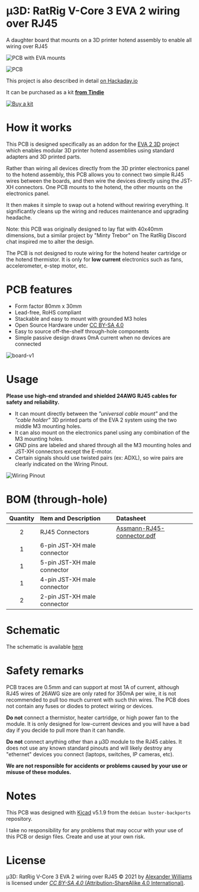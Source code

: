 # μ3D: RatRig V-Core 3 EVA 2 wiring over RJ45

A daughter board that mounts on a 3D printer hotend assembly to enable all wiring over RJ45

![PCB with EVA mounts](https://user-images.githubusercontent.com/153401/129481154-35dc6980-86d1-4794-937f-2eaaaadb7e69.JPG)

![PCB](https://user-images.githubusercontent.com/153401/129481175-4a2806fe-385c-436b-a77d-1f7bd8d1d940.JPG)

This project is also described in detail [on Hackaday.io](https://hackaday.io/project/180918-3d-ratrig-v-core-3-eva-2-wiring-over-rj45)

It can be purchased as a kit **[from Tindie](https://www.tindie.com/products/24538/)**

 [![Buy a kit](https://d2ss6ovg47m0r5.cloudfront.net/badges/tindie-mediums.png)](https://www.tindie.com/products/24538/)

# How it works

This PCB is designed specifically as an addon for the [EVA 2 3D](https://main.eva-3d.page/) project which enables modular 3D printer hotend assemblies using standard adapters and 3D printed parts.

Rather than wiring all devices directly from the 3D printer electronics panel to the hotend assembly, this PCB allows you to connect two simple RJ45 wires between the boards, and then wire the devices directly using the JST-XH connectors. One PCB mounts to the hotend, the other mounts on the electronics panel.

It then makes it simple to swap out a hotend without rewiring everything. It significantly cleans up the wiring and reduces maintenance and upgrading headache.

Note: this PCB was originally designed to lay flat with 40x40mm dimensions, but a similar project by "Minty Trebor" on The RatRig Discord chat inspired me to alter the design.

The PCB is not designed to route wiring for the hotend heater cartridge or the hotend thermistor. It is only for **low current** electronics such as fans, accelerometer, e-step motor, etc.

# PCB features

  * Form factor 80mm x 30mm
  * Lead-free, RoHS compliant
  * Stackable and easy to mount with grounded M3 holes
  * Open Source Hardware under [CC BY-SA 4.0](#License)
  * Easy to source off-the-shelf through-hole components
  * Simple passive design draws 0mA current when no devices are connected

![board-v1](https://user-images.githubusercontent.com/153401/129481203-5807a77b-bd58-4b5b-9f2a-5fc2467bd23e.png)

# Usage

**Please use high-end stranded and shielded 24AWG RJ45 cables for safety and reliability.**

  * It can mount directly between the _"universal cable mount"_ and the _"cable holder"_ 3D printed parts of the EVA 2 system using the two middle M3 mounting holes.
  * It can also mount on the electronics panel using any combination of the M3 mounting holes.
  * GND pins are labeled and shared through all the M3 mounting holes and JST-XH connectors except the E-motor.
  * Certain signals should use twisted pairs (ex: ADXL), so wire pairs are clearly indicated on the Wiring Pinout.

![Wiring Pinout](https://user-images.githubusercontent.com/153401/129481214-a7a3c85c-2b6e-4bc6-a4d9-90e8aeae8a4a.png)

# BOM (through-hole)

| Quantity | Item and Description | Datasheet |
| :----: | :---- | :---- |
| 2 | RJ45 Connectors | [Assmann-RJ45-connector.pdf](datasheets/Assmann-RJ45-connector.pdf) |
| 1 | 6-pin JST-XH male connector | |
| 1 | 5-pin JST-XH male connector | |
| 1 | 4-pin JST-XH male connector | |
| 2 | 2-pin JST-XH male connector | |

# Schematic

The schematic is available [here](schematic-v1.pdf)

# Safety remarks

PCB traces are 0.5mm and can support at most 1A of current, although RJ45 wires of 26AWG size are only rated for 350mA per wire, it is not recommended to pull too much current with such thin wires. The PCB does not contain any fuses or diodes to protect wiring or devices.

**Do not** connect a thermistor, heater cartridge, or high power fan to the module. It is only designed for low-current devices and you will have a bad day if you decide to pull more than it can handle.

**Do not** connect anything other than a μ3D module to the RJ45 cables. It does not use any known standard pinouts and will likely destroy any "ethernet" devices you connect (laptops, switches, IP cameras, etc).

**We are not responsible for accidents or problems caused by your use or misuse of these modules.**

# Notes

This PCB was designed with [Kicad](https://kicad.org/) v5.1.9 from the `debian buster-backports` repository.

I take no responsibility for any problems that may occur with your use of this PCB or design files. Create and use at your own risk.

# License

μ3D: RatRig V-Core 3 EVA 2 wiring over RJ45 © 2021 by [Alexander Williams](https://a1w.ca/) is licensed under [_CC BY-SA 4.0_ (Attribution-ShareAlike 4.0 International)](https://creativecommons.org/licenses/by-nc-sa/4.0/).
